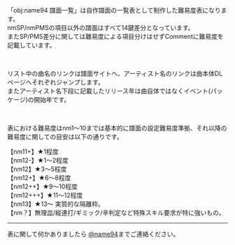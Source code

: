 <p>「obj:name94 譜面一覧」は自作譜面の一覧表として制作した難易度表になります。<br>
nmSP/nmPMSの項目以外の譜面はすべて14鍵差分となっています。<br>
またSP/PMS差分に関しては難易度による項目分けはせずCommentに難易度を記載しています。</p>
<br>
<p>リスト中の曲名のリンクは譜面サイトへ、アーティスト名のリンクは曲本体DLページへそれぞれジャンプします。<br>
またアーティスト名下段に記載したリリース年は曲自体ではなくイベント(パッケージ)の開始年です。</p>
<br>
<p>表における難易度はnm1～10までは基本的に譜面の設定難易度準拠、それ以降の難易度に関しての目安は以下の通りです。</p>
<p>【nm11+】★1程度<br>
【nm12-】★1～2程度<br>
【nm12】★3～5程度<br>
【nm12+】★6～8程度<br>
【nm12++】★9～10程度<br>
【nm12+++】★11～12程度<br>
【nm13】★13～ 実質的な隔離枠。<br>
【nm？】無理皿/縦連打/ギミック/辛判定など特殊スキル要求が特に強いもの。</p>
<hr>
<p>表に関して何かありましたら <a href='https://twitter.com/name94' target='_blank'>@name94</a>までご連絡ください。</p>
